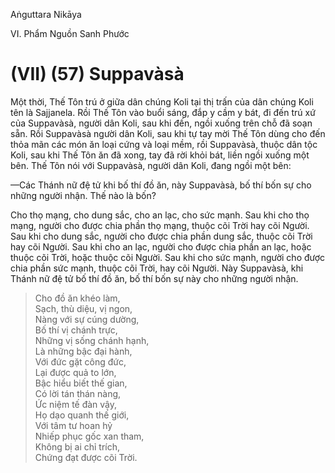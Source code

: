 Aṅguttara Nikāya

VI. Phẩm Nguồn Sanh Phước

# (VII) (57) Suppavàsà

Một thời, Thế Tôn trú ở giữa dân chúng Koli tại thị trấn của dân chúng Koli tên là Sajjanela. Rồi Thế Tôn vào buổi sáng, đắp y cầm y bát, đi đến trú xứ của Suppavàsà, người dân Koli, sau khi đến, ngồi xuống trên chỗ đã soạn sẵn. Rồi Suppavàsà người dân Koli, sau khi tự tay mời Thế Tôn dùng cho đến thỏa mãn các món ăn loại cứng và loại mềm, rồi Suppavàsà, thuộc dân tộc Koli, sau khi Thế Tôn ăn đã xong, tay đã rời khỏi bát, liền ngồi xuống một bên. Thế Tôn nói với Suppavàsà, người dân Koli, đang ngồi một bên:

—Các Thánh nữ đệ tử khi bố thí đồ ăn, này Suppavàsà, bố thí bốn sự cho những người nhận. Thế nào là bốn?

Cho thọ mạng, cho dung sắc, cho an lạc, cho sức mạnh. Sau khi cho thọ mạng, người cho được chia phần thọ mạng, thuộc cõi Trời hay cõi Người. Sau khi cho dung sắc, người cho được chia phần dung sắc, thuộc cõi Trời hay cõi Người. Sau khi cho an lạc, người cho được chia phần an lạc, hoặc thuộc cõi Trời, hoặc thuộc cõi Người. Sau khi cho sức mạnh, người cho được chia phần sức mạnh, thuộc cõi Trời, hay cõi Người. Này Suppavàsà, khi Thánh nữ đệ tử bố thí đồ ăn, bố thí bốn sự này cho những người nhận.

> Cho đồ ăn khéo làm,  
> Sạch, thù diệu, vị ngon,  
> Nàng với sự cúng dường,  
> Bố thí vị chánh trực,  
> Những vị sống chánh hạnh,  
> Là những bậc đại hành,  
> Với đức gặt công đức,  
> Lại được quả to lớn,  
> Bậc hiểu biết thế gian,  
> Có lời tán thán nàng,  
> Ức niệm tế đàn vậy,  
> Họ dạo quanh thế giới,  
> Với tâm tư hoan hỷ  
> Nhiếp phục gốc xan tham,  
> Không bị ai chỉ trích,  
> Chứng đạt được cõi Trời.

